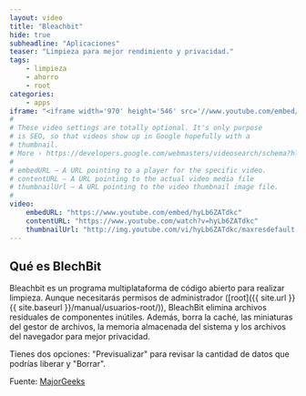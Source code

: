 ```yaml
---
layout: video
title: "Bleachbit"
hide: true
subheadline: "Aplicaciones"
teaser: "Limpieza para mejor rendimiento y privacidad."
tags:
    - limpieza
    - ahorro
    - root
categories:
    - apps
iframe: "<iframe width='970' height='546' src='//www.youtube.com/embed/hyLb6ZATdkc' frameborder='0' allowfullscreen></iframe>"
#
# These video settings are totally optional. It's only purpose
# is SEO, so that videos show up in Google hopefully with a
# thumbnail.
# More › https://developers.google.com/webmasters/videosearch/schema?hl=en&rd=1
#
# embedURL – A URL pointing to a player for the specific video.
# contentURL – A URL pointing to the actual video media file
# thumbnailUrl – A URL pointing to the video thumbnail image file.
#
video:
    embedURL: "https://www.youtube.com/embed/hyLb6ZATdkc"
    contentURL: "https://www.youtube.com/watch?v=hyLb6ZATdkc"
    thumbnailUrl: "http://img.youtube.com/vi/hyLb6ZATdkc/maxresdefault.jpg"
---
```

<!--more-->

## Qué es BlechBit

Bleachbit es un programa multiplataforma de código abierto para realizar limpieza. Aunque necesitarás permisos de administrador ([root]({{ site.url }}{{ site.baseurl }}/manual/usuarios-root/)), BleachBit elimina archivos residuales de componentes inútiles. Además, borra la caché, las miniaturas del gestor de archivos, la memoria almacenada del sistema y los archivos del navegador para mejor privacidad.

Tienes dos opciones: "Previsualizar" para revisar la cantidad de datos que podrías liberar y "Borrar".


Fuente: [MajorGeeks](https://www.youtube.com/channel/UC9-wz8Md_X6V3BCihYW3jig)

